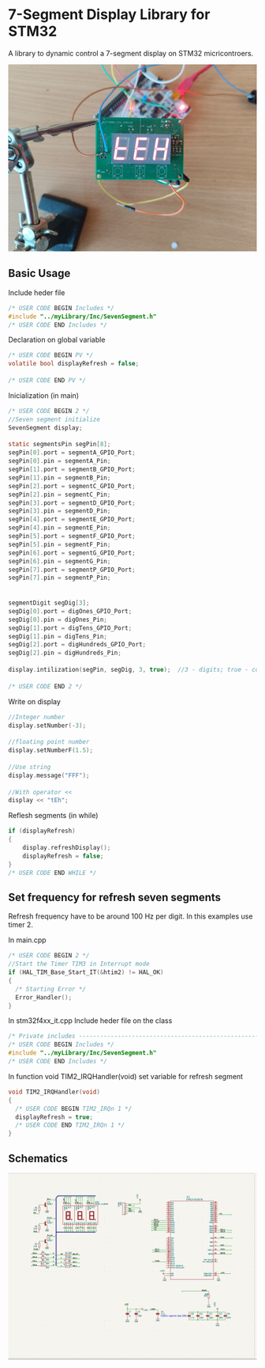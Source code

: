 # 7-Segment Display Library for STM32

A library to dynamic control a 7-segment display on STM32 micricontroers.

![image](example/sevensegment.jpg)

## Basic Usage


Include heder file
```c
/* USER CODE BEGIN Includes */
#include "../myLibrary/Inc/SevenSegment.h"
/* USER CODE END Includes */
```

Declaration on global variable
```c
/* USER CODE BEGIN PV */
volatile bool displayRefresh = false;

/* USER CODE END PV */
```


Inicialization (in main)
```c
/* USER CODE BEGIN 2 */
//Seven segment initialize
SevenSegment display;

static segmentsPin segPin[8];
segPin[0].port = segmentA_GPIO_Port;
segPin[0].pin = segmentA_Pin;
segPin[1].port = segmentB_GPIO_Port;
segPin[1].pin = segmentB_Pin;
segPin[2].port = segmentC_GPIO_Port;
segPin[2].pin = segmentC_Pin;
segPin[3].port = segmentD_GPIO_Port;
segPin[3].pin = segmentD_Pin;
segPin[4].port = segmentE_GPIO_Port;
segPin[4].pin = segmentE_Pin;
segPin[5].port = segmentF_GPIO_Port;
segPin[5].pin = segmentF_Pin;
segPin[6].port = segmentG_GPIO_Port;
segPin[6].pin = segmentG_Pin;
segPin[7].port = segmentP_GPIO_Port;
segPin[7].pin = segmentP_Pin;


segmentDigit segDig[3];
segDig[0].port = digOnes_GPIO_Port;
segDig[0].pin = digOnes_Pin;
segDig[1].port = digTens_GPIO_Port;
segDig[1].pin = digTens_Pin;
segDig[2].port = digHundreds_GPIO_Port;
segDig[2].pin = digHundreds_Pin;

display.intilization(segPin, segDig, 3, true);  //3 - digits; true - common cathode

/* USER CODE END 2 */
```

Write on display
```c
//Integer number
display.setNumber(-3);

//floating point number
display.setNumberF(1.5);

//Use string
display.message("FFF");

//With operator <<
display << "tEh";
```

Reflesh segments (in while)
```c
if (displayRefresh)
{
    display.refreshDisplay();
    displayRefresh = false;
}
/* USER CODE END WHILE */
```

## Set frequency for refresh seven segments
Refresh frequency have to be around 100 Hz per digit. In this examples use timer 2.

In main.cpp
```c
/* USER CODE BEGIN 2 */
//Start the Timer TIM3 in Interrupt mode
if (HAL_TIM_Base_Start_IT(&htim2) != HAL_OK)
{
  /* Starting Error */
  Error_Handler();
}
```

In stm32f4xx_it.cpp 
Include heder file on the class
```c
/* Private includes ----------------------------------------------------------*/
/* USER CODE BEGIN Includes */
#include "../myLibrary/Inc/SevenSegment.h"
/* USER CODE END Includes */
```
In function void TIM2_IRQHandler(void) set variable for refresh segment
```c
void TIM2_IRQHandler(void)
{
  /* USER CODE BEGIN TIM2_IRQn 1 */
  displayRefresh = true;
  /* USER CODE END TIM2_IRQn 1 */
}
```

## Schematics

![image](example/shematics.png)
